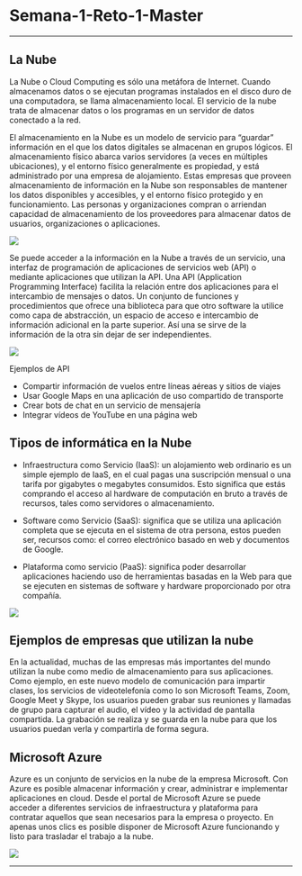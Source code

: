 # Semana-1-Reto-1-Master
***

## La Nube
La Nube o Cloud Computing es sólo una metáfora de Internet. Cuando almacenamos datos o se ejecutan programas instalados en el disco duro de una computadora, se llama almacenamiento local. El servicio de la nube trata de almacenar datos o los programas en un servidor de datos conectado a la red.

El almacenamiento en la Nube es un modelo de servicio para “guardar” información en el que los datos digitales se almacenan en grupos lógicos. El almacenamiento físico abarca varios servidores (a veces en múltiples ubicaciones), y el entorno físico generalmente es propiedad, y está administrado por una empresa de alojamiento. Estas empresas que proveen almacenamiento de información en la Nube son responsables de mantener los datos disponibles y accesibles, y el entorno físico protegido y en funcionamiento. Las personas y organizaciones compran o arriendan capacidad de almacenamiento de los proveedores para almacenar datos de usuarios, organizaciones o aplicaciones.

![](https://www.mitecnico.cl/wp-content/uploads/2018/06/nube_animada.gif)

Se puede acceder a la información en la Nube a través de un servicio, una interfaz de programación de aplicaciones de servicios web (API) o mediante aplicaciones que utilizan la API. Una API (Application Programming Interface) facilita la relación entre dos aplicaciones para el intercambio de mensajes o datos. Un conjunto de funciones y procedimientos que ofrece una biblioteca para que otro software la utilice como capa de abstracción, un espacio de acceso e intercambio de información adicional en la parte superior. Así una se sirve de la información de la otra sin dejar de ser independientes. 

![](https://docs.microsoft.com/en-us/azure/architecture/solution-ideas/media/aks-api-first.png)

Ejemplos de API

* Compartir información de vuelos entre líneas aéreas y sitios de viajes
* Usar Google Maps en una aplicación de uso compartido de transporte
* Crear bots de chat en un servicio de mensajería
* Integrar vídeos de YouTube en una página web

## Tipos de informática en la Nube

* Infraestructura como Servicio (IaaS): un alojamiento web ordinario es un simple ejemplo de IaaS, en el cual pagas una suscripción mensual o una tarifa por gigabytes o megabytes consumidos. Esto significa que estás comprando el acceso al hardware de 
computación en bruto a través de recursos, tales como servidores o almacenamiento.

* Software como Servicio (SaaS): significa que se utiliza una aplicación completa que se ejecuta en el sistema de otra persona, estos pueden ser, recursos como: el correo electrónico basado en web y documentos de Google.

* Plataforma como servicio (PaaS): significa poder desarrollar aplicaciones haciendo uso de herramientas basadas en la Web para que se ejecuten en sistemas de software y hardware proporcionado por otra compañía.

![](https://comparacloud.com/wp-content/uploads/2019/09/iaas-paas-saas-hierarchy-diagram.jpg)

## Ejemplos de empresas que utilizan la nube
En la actualidad, muchas de las empresas más importantes del mundo utilizan la nube como medio de almacenamiento para sus aplicaciones. Como ejemplo, en este nuevo modelo de comunicación para impartir clases, los servicios de videotelefonía como lo son Microsoft Teams, Zoom, Google Meet y Skype, los usuarios pueden grabar sus reuniones y llamadas de grupo para capturar el audio, el vídeo y la actividad de pantalla compartida. La grabación se realiza y se guarda en la nube para que los usuarios puedan verla y compartirla de forma segura.

## Microsoft Azure
Azure es un conjunto de servicios en la nube de la empresa Microsoft. Con Azure es posible almacenar información y crear, administrar e implementar aplicaciones en cloud. Desde el portal de Microsoft Azure se puede acceder a diferentes servicios de infraestructura y plataforma para contratar aquellos que sean necesarios para la empresa o proyecto. En apenas unos clics es posible disponer de Microsoft Azure funcionando y listo para trasladar el trabajo a la nube. 

![](https://i1.wp.com/derechodelared.com/wp-content/uploads/2021/03/azure-1.png)

***
